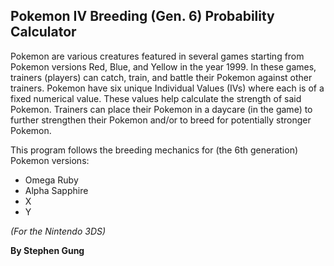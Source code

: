 ## Pokemon IV Breeding (Gen. 6) Probability Calculator

Pokemon are various creatures featured in several games starting from Pokemon versions Red, Blue, and Yellow in the year 1999.
In these games, trainers (players) can catch, train, and battle their Pokemon against other trainers.
Pokemon have six unique Individual Values (IVs) where each is of a fixed numerical value. These values help calculate the strength of said Pokemon.
Trainers can place their Pokemon in a daycare (in the game) to further strengthen their Pokemon and/or to breed for potentially stronger Pokemon.

This program follows the breeding mechanics for (the 6th generation) Pokemon versions:
 * Omega Ruby
 * Alpha Sapphire
 * X
 * Y

_(For the Nintendo 3DS)_

 **By Stephen Gung**